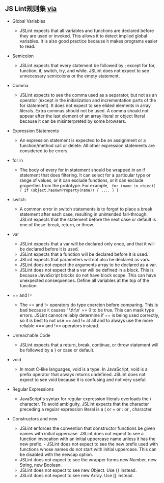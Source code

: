 ## JS Lint规则集 [via](http://www.jslint.com/lint.html)



- Global Variables
	- JSLint expects that all variables and functions are declared before they are used or invoked. This allows it to detect implied global variables. It is also good practice because it makes programs easier to read.
	
- Semicolon
	- JSLint expects that every statement be followed by ; except for for, function, if, switch, try, and while. JSLint does not expect to see unnecessary semicolons or the empty statement.

- Comma
	- JSLint expects to see the comma used as a separator, but not as an operator (except in the initialization and incrementation parts of the for statement). It does not expect to see elided elements in array literals. Extra commas should not be used. A comma should not appear after the last element of an array literal or object literal because it can be misinterpreted by some browsers.

- 	Expression Statements
	- An expression statement is expected to be an assignment or a function/method call or delete. All other expression statements are considered to be errors.	
- for in
	- The body of every for in statement should be wrapped in an if statement that does filtering. It can select for a particular type or range of values, or it can exclude functions, or it can exclude properties from the prototype. For example, ` for (name in object) { if (object.hasOwnProperty(name)) { .... } }`
	
- switch
	- 	A common error in switch statements is to forget to place a break statement after each case, resulting in unintended fall-through. JSLint expects that the statement before the next case or default is one of these: break, return, or throw.
	
- var	
	- JSLint expects that a var will be declared only once, and that it will be declared before it is used.
	- JSLint expects that a function will be declared before it is used.
	- JSLint expects that parameters will not also be declared as vars.
	- JSLint does not expect the arguments array to be declared as a var.
	- JSLint does not expect that a var will be defined in a block. This is because JavaScript blocks do not have block scope. This can have unexpected consequences. Define all variables at the top of the function.
	
- == and !=
	- The == and != operators do type coercion before comparing. This is bad because it causes ' \t\r\n' == 0 to be true. This can mask type errors. JSLint cannot reliably determine if == is being used correctly, so it is best to not use == and != at all and to always use the more reliable === and !== operators instead.
	
- Unreachable Code
	- JSLint expects that a return, break, continue, or throw statement will be followed by a } or case or default.

- void
	- In most C-like languages, void is a type. In JavaScript, void is a prefix operator that always returns undefined. JSLint does not expect to see void because it is confusing and not very useful.
	
- Regular Expressions
	- JavaScript's syntax for regular expression literals overloads the / character. To avoid ambiguity, JSLint expects that the character preceding a regular expression literal is a ( or = or : or , character.
	
- Constructors and new
	- JSLint enforces the convention that constructor functions be given names with initial uppercase. JSLint does not expect to see a function invocation with an initial uppercase name unless it has the new prefix. 	- JSLint does not expect to see the new prefix used with functions whose names do not start with initial uppercase. This can be disabled with the newcap option.
	- JSLint does not expect to see the wrapper forms new Number, new String, new Boolean.
	- JSLint does not expect to see new Object. Use {} instead.
	- JSLint does not expect to see new Array. Use [] instead.		
